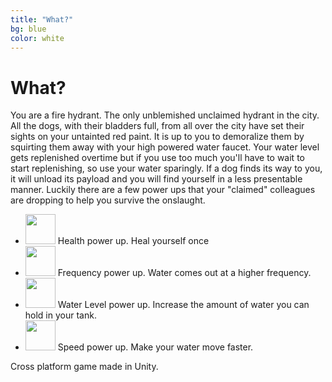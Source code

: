 ```yaml
---
title: "What?"
bg: blue
color: white
---
```


# What?
You are a fire hydrant. The only unblemished unclaimed hydrant in the city. All the dogs, with their bladders full, from all over the city have set their sights on your untainted red paint. It is up to you to demoralize them by squirting them away with your high powered water faucet. Your water level gets replenished overtime but if you use too much you'll have to wait to start replenishing, so use your water sparingly. If a dog finds its way to you, it will unload its payload and you will find yourself in a less presentable manner. Luckily there are a few power ups that your "claimed" colleagues are dropping to help you survive the onslaught.

* <img src="https://cloud.githubusercontent.com/assets/4509894/23338241/15ffa9ca-fbba-11e6-83b3-be171a3fe22e.png" width="48"> Health power up. Heal yourself once
* <img src="https://cloud.githubusercontent.com/assets/4509894/23338240/15fdc754-fbba-11e6-98de-9509baae35d5.png" width="48"> Frequency power up. Water comes out at a higher frequency.
* <img src="https://cloud.githubusercontent.com/assets/4509894/23338242/16013916-fbba-11e6-82ac-f04793f2e540.png" width="48"> Water Level power up. Increase the amount of water you can hold in your tank.
* <img src="https://cloud.githubusercontent.com/assets/4509894/23338243/1604784c-fbba-11e6-8e47-45d0733635fb.png" width="48"> Speed power up. Make your water move faster.

Cross platform game made in Unity.
